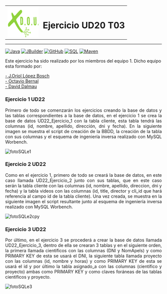 <table>
 <tr>
    <td> <img src="https://github.com/OctavioBernalGH/BTC_Reus2022_UD16/blob/main/dou_logo.png" alt="Team DOU"/></td>
    <td><h1>Ejercicio UD20 T03</h1></td>
  
 </tr>
</table>
 
 [comment]: <> (<img src="https://github.com/OctavioBernalGH/BTC_Reus2022_UD16/blob/main/dou_logo.png" alt="Team DOU"/><br>)
 
<hr>
 
 [comment]: <> (### Ejercicios SQL Unidad UD16<hr>)

[![Java](https://img.shields.io/badge/Java-FrontEnd-informational)]()
[![JBuilder](https://img.shields.io/badge/JBuilder-View-critical)]()
[![GitHub](https://img.shields.io/badge/GitHub-Repository-lightgrey)]()
[![SQL](https://img.shields.io/badge/SQL-DataBase-yellowgreen)]()
[![Maven](https://img.shields.io/badge/Maven-ProjectStructure-blueviolet)]()

Este ejercicio ha sido realizado por los miembros del equipo 1. Dicho equipo esta formado por:

  [- J.Oriol López Bosch](https://github.com/mednologic)<br>
  [- Octavio Bernal](https://github.com/OctavioBernalGH)<br>
  [- David Dalmau](https://github.com/DavidDalmauDieguez)

### Ejercicio 1 UD22

<p align="justify">Primero de todo se comenzarán los ejercicios creando la base de datos y las tablas correspondientes a la base de datos, en el ejercicio 1 se crea la base de datos UD22_Ejercicio_1 con la tabla cliente, esta tabla tendrá las columnas (id, nombre, apellido, dirección, dni y fecha). En la siguiente imagen se muestra el script de creación de la BBDD, la creación de la tabla con sus columnas y el esquema de ingeniería inversa realizado con MySQL Worbench.</p>

![fotoSQLe1](https://user-images.githubusercontent.com/103035621/167591948-b7d33ac4-9d65-4a5f-a556-9af126c2a100.png)

### Ejercicio 2 UD22

<p align="justify">Como en el ejercicio 1, primero de todo se creará la base de datos, en este caso llamada UD22_Ejercicio_2 junto con sus tablas, que en este caso serán la tabla cliente con las columnas (id, nombre, apellido, direccion, dni y fecha) y la tabla videos con las columnas (id, title, director y cli_id que hará referencia al campo id de la tabla cliente). Una vez creada, se muestra en la siguiente imagen el script resultante junto al esquema de ingeniería inversa realizado con MySQL Worbench.</p>

![fotoSQLe2cpy](https://user-images.githubusercontent.com/103035621/167587305-1abfddc0-bbf8-47ff-9dc0-456e8e6e4b31.png)

### Ejercicio 3 UD22

<p align="justify">Por último, en el ejercicio 3 se procederá a crear la base de datos llamada UD22_Ejercicio_3, dentro de ella se crearan 3 tablas y en el siguiente orden, la primera llamada cientificos con las columnas (DNI y NomApels) y como PRIMARY KEY de esta se usará el DNI, la siguiente tabla llamada proyecto con las columnas (id, nombre y horas) y como PRIMARY KEY de esta se usará el id y por último la tabla asignado_a con las columnas (cientifico y proyecto) ambas como PRIMARY KEY y como claves foráneas de las tablas cientificos y proyecto.</p>

![fotoSQLe3](https://user-images.githubusercontent.com/103035621/167588583-3bebd78e-2fa4-4e51-9f03-4ea9a5e00915.png)
